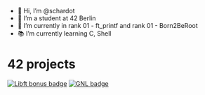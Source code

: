 - 👋 Hi, I’m @schardot
- 👀 I’m a student at 42 Berlin
- 🌱 I’m currently in rank 01 - ft_printf and rank 01 - Born2BeRoot
- 📚 I’m currently learning C, Shell

# 42 projects

[![Libft bonus badge](https://github.com/ayogun/42-project-badges/blob/main/badges/libftm.png?raw=true)](https://github.com/schardot/42_core/tree/main/rank00/libft)
[![GNL badge](https://github.com/ayogun/42-project-badges/blob/main/badges/get_next_linee.png)](https://github.com/schardot/42_core/tree/main/rank01/get_next_line)

